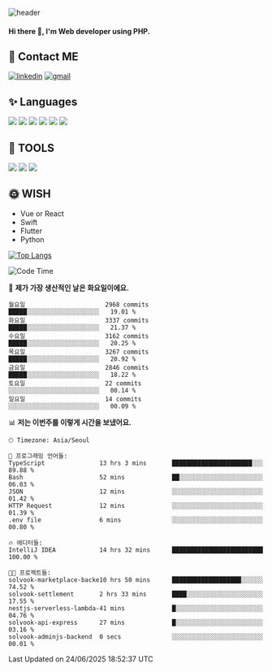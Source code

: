 ![header](https://capsule-render.vercel.app/api?type=waving&color=auto&height=300&section=header&text=Elin&fontSize=90&animation=twinkling)

#### Hi there 👋, I'm <b>Web developer</b> using PHP. ####

<!--
- 🔭 I’m currently working on Uniwill
- 🌱 I’m currently learning Vue or React or Python.
-->

<!---#### I am PHP developer --->

## 💌 Contact ME ###
[<img src='https://img.shields.io/badge/-EunjiKo-%230A66C2?style=flat-square&logo=LinkedIn&logoColor=white' alt='linkedin'>](https://www.linkedin.com/in/https://www.linkedin.com/in/eunji-ko-00a907164//)  [<img src='https://img.shields.io/badge/-einee214%40gmail.com-%23EA4335?style=flat-square&logo=Gmail&logoColor=white' alt='gmail'>](einee214@gmail.com)  


## ✨ Languages
<img src='https://img.shields.io/badge/-PHP-%23777BB4?style=for-the-badge&logo=PHP&logoColor=white'> <img src='https://img.shields.io/badge/-Laravel-%23FF2D20?style=for-the-badge&logo=Laravel&logoColor=white'> <img src='https://img.shields.io/badge/Jquery-%230769AD?style=for-the-badge&logo=Jquery&logoColor=white'> <img src='https://img.shields.io/badge/CSS3-%231572B6?style=for-the-badge&logo=CSS3&logoColor=white'> <img src='https://img.shields.io/badge/Bootstrap-%237952B3?style=for-the-badge&logo=Bootstrap&logoColor=white' > <img src='https://img.shields.io/badge/MySQL-%234479A1?style=for-the-badge&logo=MySQL&logoColor=white' >

## 🌷 TOOLS
<img src='https://img.shields.io/badge/PHPSTORM-%23000000?style=for-the-badge&logo=PhpStorm&logoColor=white' > <img src='https://img.shields.io/badge/GitLab-%23FCA121?style=for-the-badge&logo=GitLab&logoColor=white' > <img src='https://img.shields.io/badge/GitHub-%23181717?style=for-the-badge&logo=GitHub&logoColor=white'>


## 🌞 WISH
- Vue or React
- Swift
- Flutter
- Python


[![Top Langs](https://github-readme-stats.vercel.app/api/top-langs/?username=ein214&layout=compact)](https://github.com/anuraghazra/github-readme-stats)

<!--START_SECTION:waka-->
![Code Time](http://img.shields.io/badge/Code%20Time-4%2C237%20hrs%2038%20mins-blue)

📅 **제가 가장 생산적인 날은 화요일이에요.** 

```text
월요일                      2968 commits        █████░░░░░░░░░░░░░░░░░░░░   19.01 % 
화요일                      3337 commits        █████░░░░░░░░░░░░░░░░░░░░   21.37 % 
수요일                      3162 commits        █████░░░░░░░░░░░░░░░░░░░░   20.25 % 
목요일                      3267 commits        █████░░░░░░░░░░░░░░░░░░░░   20.92 % 
금요일                      2846 commits        █████░░░░░░░░░░░░░░░░░░░░   18.22 % 
토요일                      22 commits          ░░░░░░░░░░░░░░░░░░░░░░░░░   00.14 % 
일요일                      14 commits          ░░░░░░░░░░░░░░░░░░░░░░░░░   00.09 % 
```


📊 **저는 이번주를 이렇게 시간을 보냈어요.** 

```text
🕑︎ Timezone: Asia/Seoul

💬 프로그래밍 언어들: 
TypeScript               13 hrs 3 mins       ██████████████████████░░░   89.88 % 
Bash                     52 mins             ██░░░░░░░░░░░░░░░░░░░░░░░   06.03 % 
JSON                     12 mins             ░░░░░░░░░░░░░░░░░░░░░░░░░   01.42 % 
HTTP Request             12 mins             ░░░░░░░░░░░░░░░░░░░░░░░░░   01.39 % 
.env file                6 mins              ░░░░░░░░░░░░░░░░░░░░░░░░░   00.80 % 

🔥 에디터들: 
IntelliJ IDEA            14 hrs 32 mins      █████████████████████████   100.00 % 

🐱‍💻 프로젝트들: 
solvook-marketplace-backe10 hrs 50 mins      ███████████████████░░░░░░   74.52 % 
solvook-settlement       2 hrs 33 mins       ████░░░░░░░░░░░░░░░░░░░░░   17.55 % 
nestjs-serverless-lambda-41 mins             █░░░░░░░░░░░░░░░░░░░░░░░░   04.76 % 
solvook-api-express      27 mins             █░░░░░░░░░░░░░░░░░░░░░░░░   03.16 % 
solvook-adminjs-backend  0 secs              ░░░░░░░░░░░░░░░░░░░░░░░░░   00.01 % 
```


 Last Updated on 24/06/2025 18:52:37 UTC
<!--END_SECTION:waka-->

<!---![GitHub stats](https://github-readme-stats.vercel.app/api?username=ein214&show_icons=true&theme=dracula)  --->




